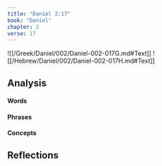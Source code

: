 ```yaml
---
title: "Daniel 2:17"
book: "Daniel"
chapter: 2
verse: 17
---
```

![[/Greek/Daniel/002/Daniel-002-017G.md#Text]]
![[/Hebrew/Daniel/002/Daniel-002-017H.md#Text]]

## Analysis

#### Words

#### Phrases

#### Concepts

## Reflections
